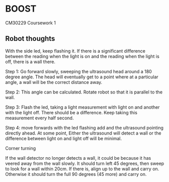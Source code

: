 BOOST
=====

CM30229 Coursework 1

Robot thoughts
--------------

With the side led, keep flashing it. If there is a significant difference between the reading when the light is on and the reading when the light is off, there is a wall there. 

Step 1: Go forward slowly, sweeping the ultrasound head around a 180 degree angle. The head will eventually get to a point where at a particular angle, a wall will be the correct distance away. 

Step 2: This angle can be calculated. Rotate robot so that it is parallel to the wall. 

Step 3: Flash the led, taking a light measurement with light on and another with the light off. There should be a difference. Keep taking this measurement every half second. 

Step 4: move forwards with the led flashing add and the ultrasound pointing directly ahead. At some point, Either the ultrasound will detect a wall or the difference between light on and light off will be minimal. 

Corner turning

If the wall detector no longer detects a wall, it could be because it has veered away from the wall slowly. It should turn left 45 degrees, then sweep to look for a wall within 20cm. If there is, align up to the wall and carry on. Otherwise it should turn the full 90 degrees (45 more) and carry on.